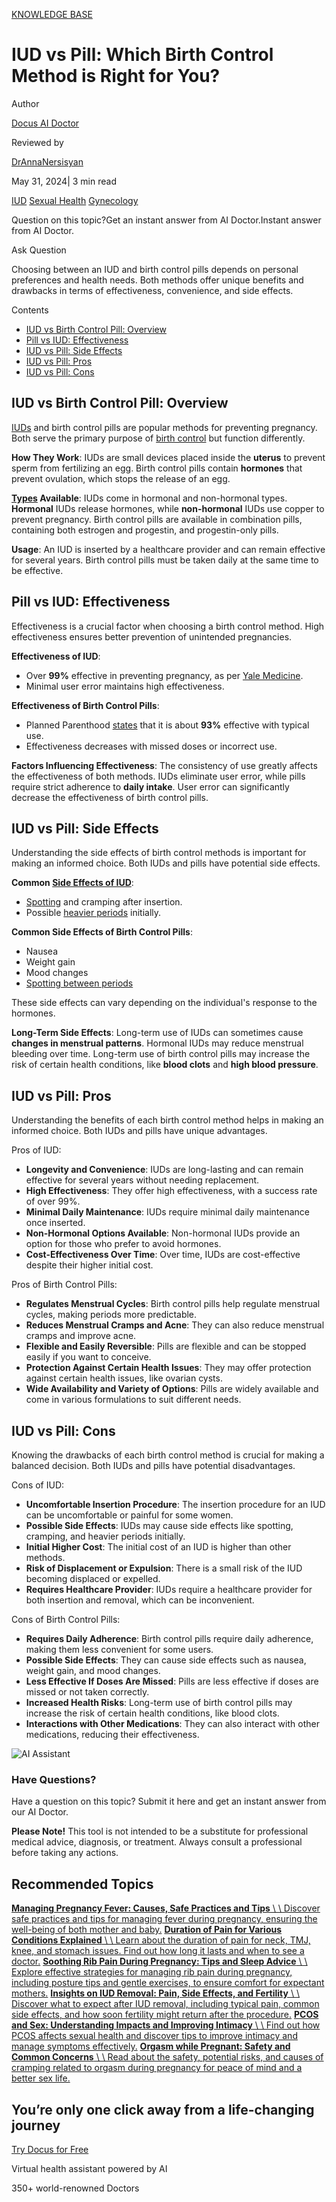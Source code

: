 [KNOWLEDGE BASE](https://docus.ai/knowledge-base)

# IUD vs Pill: Which Birth Control Method is Right for You?

Author

[Docus AI Doctor](https://docus.ai/ai-doctor)

Reviewed by

[DrAnnaNersisyan](https://docus.ai/author/dr-anna-nersisyan)

May 31, 2024\| 3 min read

[IUD](https://docus.ai/tags/iud) [Sexual Health](https://docus.ai/tags/sexual-health) [Gynecology](https://docus.ai/tags/gynecology)

Question on this topic?Get an instant answer from AI Doctor.Instant answer from AI Doctor.

Ask Question

Choosing between an IUD and birth control pills depends on personal preferences and health needs. Both methods offer unique benefits and drawbacks in terms of effectiveness, convenience, and side effects.

Contents

- [IUD vs Birth Control Pill: Overview](https://docus.ai/knowledge-base/iud-vs-pill#iud-vs-birth-control-pill-overview)
- [Pill vs IUD: Effectiveness](https://docus.ai/knowledge-base/iud-vs-pill#pill-vs-iud-effectiveness)
- [IUD vs Pill: Side Effects](https://docus.ai/knowledge-base/iud-vs-pill#iud-vs-pill-side-effects)
- [IUD vs Pill: Pros](https://docus.ai/knowledge-base/iud-vs-pill#iud-vs-pill-pros)
- [IUD vs Pill: Cons](https://docus.ai/knowledge-base/iud-vs-pill#iud-vs-pill-cons)

## IUD vs Birth Control Pill: Overview

[IUDs](https://docus.ai/symptoms-guide/iud-vs-implant#understanding-larcs-iuds-and-implants) and birth control pills are popular methods for preventing pregnancy. Both serve the primary purpose of [birth control](https://docus.ai/symptoms-guide/birth-control-options) but function differently.

**How They Work**: IUDs are small devices placed inside the **uterus** to prevent sperm from fertilizing an egg. Birth control pills contain **hormones** that prevent ovulation, which stops the release of an egg.

**[Types](https://docus.ai/symptoms-guide/iud-vs-implant#in-depth-the-intrauterine-device-iud) Available**: IUDs come in hormonal and non-hormonal types. **Hormonal** IUDs release hormones, while **non-hormonal** IUDs use copper to prevent pregnancy. Birth control pills are available in combination pills, containing both estrogen and progestin, and progestin-only pills.

**Usage**: An IUD is inserted by a healthcare provider and can remain effective for several years. Birth control pills must be taken daily at the same time to be effective.

## Pill vs IUD: Effectiveness

Effectiveness is a crucial factor when choosing a birth control method. High effectiveness ensures better prevention of unintended pregnancies.

**Effectiveness of IUD**:

- Over **99%** effective in preventing pregnancy, as per [Yale Medicine](https://www.yalemedicine.org/news/intrauterine-devices-iud).
- Minimal user error maintains high effectiveness.

**Effectiveness of Birth Control Pills**:

- Planned Parenthood [states](https://www.plannedparenthood.org/learn/birth-control/birth-control-pill/how-effective-is-the-birth-control-pill) that it is about **93%** effective with typical use.
- Effectiveness decreases with missed doses or incorrect use.

**Factors Influencing Effectiveness**: The consistency of use greatly affects the effectiveness of both methods. IUDs eliminate user error, while pills require strict adherence to **daily intake**. User error can significantly decrease the effectiveness of birth control pills.

## IUD vs Pill: Side Effects

Understanding the side effects of birth control methods is important for making an informed choice. Both IUDs and pills have potential side effects.

**Common [Side Effects of IUD](https://docus.ai/symptoms-guide/wait-2-weeks-after-iud-insertion#managing-side-effects-and-when-to-seek-help)**:

- [Spotting](https://docus.ai/symptoms-guide/bleeding-after-iud-insertion) and cramping after insertion.
- Possible [heavier periods](https://docus.ai/symptoms-guide/8-types-of-abnormal-menstruation#types-of-abnormal-menstruation) initially.

**Common Side Effects of Birth Control Pills**:

- Nausea
- Weight gain
- Mood changes
- [Spotting between periods](https://docus.ai/symptoms-guide/bleeding-before-period)

These side effects can vary depending on the individual's response to the hormones.

**Long-Term Side Effects**: Long-term use of IUDs can sometimes cause **changes in menstrual patterns**. Hormonal IUDs may reduce menstrual bleeding over time. Long-term use of birth control pills may increase the risk of certain health conditions, like **blood clots** and **high blood pressure**.

## IUD vs Pill: Pros

Understanding the benefits of each birth control method helps in making an informed choice. Both IUDs and pills have unique advantages.

Pros of IUD:

- **Longevity and Convenience**: IUDs are long-lasting and can remain effective for several years without needing replacement.
- **High Effectiveness**: They offer high effectiveness, with a success rate of over 99%.
- **Minimal Daily Maintenance**: IUDs require minimal daily maintenance once inserted.
- **Non-Hormonal Options Available**: Non-hormonal IUDs provide an option for those who prefer to avoid hormones.
- **Cost-Effectiveness Over Time**: Over time, IUDs are cost-effective despite their higher initial cost.

Pros of Birth Control Pills:

- **Regulates Menstrual Cycles**: Birth control pills help regulate menstrual cycles, making periods more predictable.
- **Reduces Menstrual Cramps and Acne**: They can also reduce menstrual cramps and improve acne.
- **Flexible and Easily Reversible**: Pills are flexible and can be stopped easily if you want to conceive.
- **Protection Against Certain Health Issues**: They may offer protection against certain health issues, like ovarian cysts.
- **Wide Availability and Variety of Options**: Pills are widely available and come in various formulations to suit different needs.

## IUD vs Pill: Cons

Knowing the drawbacks of each birth control method is crucial for making a balanced decision. Both IUDs and pills have potential disadvantages.

Cons of IUD:

- **Uncomfortable Insertion Procedure**: The insertion procedure for an IUD can be uncomfortable or painful for some women.
- **Possible Side Effects**: IUDs may cause side effects like spotting, cramping, and heavier periods initially.
- **Initial Higher Cost**: The initial cost of an IUD is higher than other methods.
- **Risk of Displacement or Expulsion**: There is a small risk of the IUD becoming displaced or expelled.
- **Requires Healthcare Provider**: IUDs require a healthcare provider for both insertion and removal, which can be inconvenient.

Cons of Birth Control Pills:

- **Requires Daily Adherence**: Birth control pills require daily adherence, making them less convenient for some users.
- **Possible Side Effects**: They can cause side effects such as nausea, weight gain, and mood changes.
- **Less Effective If Doses Are Missed**: Pills are less effective if doses are missed or not taken correctly.
- **Increased Health Risks**: Long-term use of birth control pills may increase the risk of certain health conditions, like blood clots.
- **Interactions with Other Medications**: They can also interact with other medications, reducing their effectiveness.

![AI Assistant](https://docus.ai/images/small-assistant.png)

### Have Questions?

Have a question on this topic? Submit it here and get an instant answer from our AI Doctor.

**Please Note!** This tool is not intended to be a substitute for professional medical advice, diagnosis, or treatment. Always consult a professional before taking any actions.

## Recommended Topics

[**Managing Pregnancy Fever: Causes, Safe Practices and Tips** \\
\\
Discover safe practices and tips for managing fever during pregnancy, ensuring the well-being of both mother and baby.](https://docus.ai/knowledge-base/managing-pregnancy-fever) [**Duration of Pain for Various Conditions Explained** \\
\\
Learn about the duration of pain for neck, TMJ, knee, and stomach issues. Find out how long it lasts and when to see a doctor.](https://docus.ai/knowledge-base/duration-of-pain-for-various-conditions) [**Soothing Rib Pain During Pregnancy: Tips and Sleep Advice** \\
\\
Explore effective strategies for managing rib pain during pregnancy, including posture tips and gentle exercises, to ensure comfort for expectant mothers.](https://docus.ai/knowledge-base/rib-pain-during-pregnancy-tips-and-sleep-advice) [**Insights on IUD Removal: Pain, Side Effects, and Fertility** \\
\\
Discover what to expect after IUD removal, including typical pain, common side effects, and how soon fertility might return after the procedure.](https://docus.ai/knowledge-base/insights-on-iud-removal) [**PCOS and Sex: Understanding Impacts and Improving Intimacy** \\
\\
Find out how PCOS affects sexual health and discover tips to improve intimacy and manage symptoms effectively.](https://docus.ai/knowledge-base/pcos-and-sex) [**Orgasm while Pregnant: Safety and Common Concerns** \\
\\
Read about the safety, potential risks, and causes of cramping related to orgasm during pregnancy for peace of mind and a better sex life.](https://docus.ai/knowledge-base/orgasm-while-pregnant)

## You’re only one click away from a life-changing journey

[Try Docus for Free](https://my.docus.ai/auth/signup)

Virtual health assistant powered by AI

350+ world-renowned Doctors